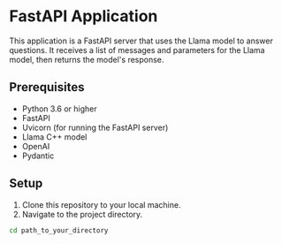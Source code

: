 # FastAPI Application

This application is a FastAPI server that uses the Llama model to answer questions. It receives a list of messages and parameters for the Llama model, then returns the model's response.

## Prerequisites

- Python 3.6 or higher
- FastAPI
- Uvicorn (for running the FastAPI server)
- Llama C++ model
- OpenAI
- Pydantic

## Setup

1. Clone this repository to your local machine.
2. Navigate to the project directory.

```bash
cd path_to_your_directory
